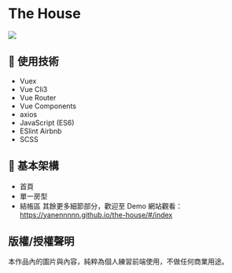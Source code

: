 # The House
![](https://i.imgur.com/IPqXNHF.jpg)

## :pencil: 使用技術
- Vuex
- Vue Cli3
- Vue Router
- Vue Components
- axios
- JavaScript (ES6)
- ESlint Airbnb
- SCSS

## :bookmark: 基本架構
- 首頁
- 單一房型
- 結帳區
其餘更多細節部分，歡迎至 Demo 網站觀看：https://yanennnnn.github.io/the-house/#/index
## 版權/授權聲明
本作品內的圖片與內容，純粹為個人練習前端使用，不做任何商業用途。
